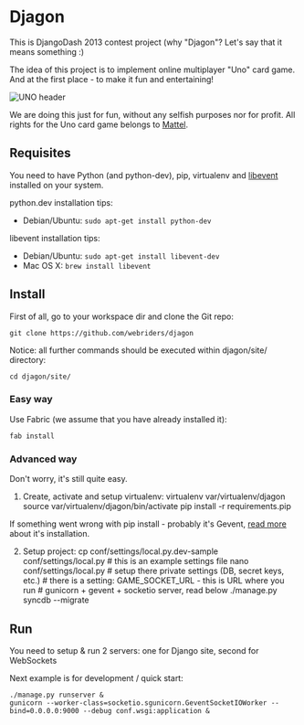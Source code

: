 Djagon
======
This is DjangoDash 2013 contest project (why "Djagon"? Let's say that it means something :)

The idea of this project is to implement online multiplayer "Uno" card game.
And at the first place - to make it fun and entertaining!

![UNO header](http://i.imgur.com/UHQD55q.jpg)

We are doing this just for fun, without any selfish purposes nor for profit.
All rights for the Uno card game belongs to [Mattel](http://en.wikipedia.org/wiki/Mattel).

Requisites
----------
You need to have Python (and python-dev), pip, virtualenv and [libevent](http://www.libevent.org/) installed on your system.

python.dev installation tips:
- Debian/Ubuntu: `sudo apt-get install python-dev`

libevent installation tips:
- Debian/Ubuntu: `sudo apt-get install libevent-dev`
- Mac OS X: `brew install libevent`

Install
-------

First of all, go to your workspace dir and clone the Git repo:

    git clone https://github.com/webriders/djagon

Notice: all further commands should be executed within djagon/site/ directory:

    cd djagon/site/

### Easy way

Use Fabric (we assume that you have already installed it):

    fab install

### Advanced way

Don't worry, it's still quite easy.

1. Create, activate and setup virtualenv:
        virtualenv var/virtualenv/djagon
        source var/virtualenv/djagon/bin/activate
        pip install -r requirements.pip

If something went wrong with pip install - probably it's Gevent, [read more](http://www.gevent.org/) about it's installation.

2. Setup project:
        cp conf/settings/local.py.dev-sample conf/settings/local.py  # this is an example settings file
        nano conf/settings/local.py # setup there private settings (DB, secret keys, etc.)
                                    # there is a setting: GAME_SOCKET_URL - this is URL where you run
                                    # gunicorn + gevent + socketio server, read below
        ./manage.py syncdb --migrate

Run
---
You need to setup & run 2 servers: one for Django site, second for WebSockets

Next example is for development / quick start:

    ./manage.py runserver &
    gunicorn --worker-class=socketio.sgunicorn.GeventSocketIOWorker --bind=0.0.0.0:9000 --debug conf.wsgi:application &
